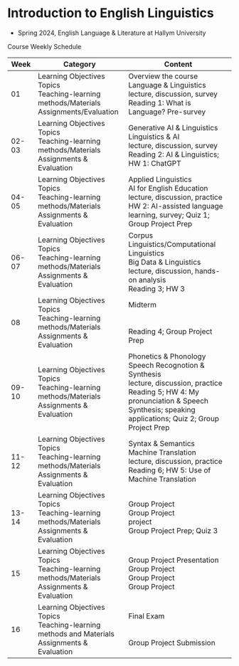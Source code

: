 # Introduction to English Linguistics 
- Spring 2024, English Language & Literature at Hallym University


Course Weekly Schedule

|Week|Category|Content|
|------|-------|---|
|01| Learning Objectives <br/> Topics <br/> Teaching-learning methods/Materials<br/>Assignments/Evaluation |Overview the course <br/> Language & Linguistics <br/> lecture, discussion, survey <br/> Reading 1: What is Language? Pre-survey|
|02-03|Learning Objectives<br/> Topics <br/> Teaching-learning methods/Materials <br/> Assignments & Evaluation|Generative AI & Linguistics <br/> Linguistics & AI <br/> lecture, discussion, survey <br/> Reading 2: AI & Linguistics; HW 1: ChatGPT|
|04-05|Learning Objectives <br/> Topics <br/> Teaching-learning methods/Materials <br/> Assignments & Evaluation |Applied Linguistics <br/> AI for English Education<br/> lecture, discussion, practice <br/> HW 2: AI-assisted language learning, survey; Quiz 1; Group Project Prep|
|06-07|Learning Objectives <br/> Topics <br/> Teaching-learning methods/Materials <br/> Assignments & Evaluation |Corpus Linguistics/Computational Linguistics<br/>Big Data & Linguistics <br/> lecture, discussion, hands-on analysis<br/> Reading 3; HW 3|
|08|Learning Objectives <br/> Topics <br/> Teaching-learning methods/Materials <br/> Assignments & Evaluation | Midterm <br/>  <br/> <br/> Reading 4; Group Project Prep|  
|09-10|Learning Objectives <br/> Topics <br/> Teaching-learning methods/Materials <br/> Assignments & Evaluation |Phonetics & Phonology <br/> Speech Recognotion & Synthesis <br/>      lecture, discussion, practice <br/> Reading 5; HW 4: My pronunciation & Speech Synthesis; speaking applications; Quiz 2; Group Project Prep|
|11-12|Learning Objectives <br/> Topics <br/> Teaching-learning methods/Materials <br/> Assignments & Evaluation | Syntax & Semantics <br/> Machine Translation <br/> lecture, discussion, practice <br/> Reading 6; HW 5: Use of Machine Translation|
|13-14|Learning Objectives <br/> Topics <br/> Teaching-learning methods/Materials <br/> Assignments & Evaluation |Group Project <br/> Group Project <br/> project  <br/>  Group Project Prep; Quiz 3|   
|15|Learning Objectives <br/> Topics <br/> Teaching-learning methods/Materials <br/> Assignments & Evaluation |Group Project Presentation <br/> Group Project <br/> Group Project            <br/> Group Project |
|16|Learning Objectives <br/> Topics <br/> Teaching-learning methods and Materials <br/> Assignments & Evaluation | Final Exam  <br/>  <br/> <br/> Group Project Submission|
